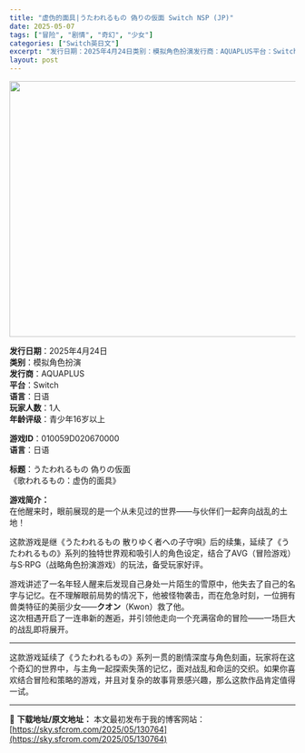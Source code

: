 ```yaml
---
title: "虚伪的面具|うたわれるもの 偽りの仮面 Switch NSP (JP)"
date: 2025-05-07
tags: ["冒险", "剧情", "奇幻", "少女"]
categories: ["Switch英日文"]
excerpt: "发行日期：2025年4月24日类别：模拟角色扮演发行商：AQUAPLUS平台：Switch语言：日语玩家人数：1人年龄评级：青少年16岁以上 游戏ID：010059D020670000语言：日语 标题：うたわれるもの 偽りの仮面《歌われるもの：虚伪的面具》 游戏简介：在他醒来时，眼前展现的是一个从未&hellip;"
layout: post
---
```


<img class="aligncenter size-full wp-image-130766" src="https://sky.sfcrom.com/wp-content/uploads/2025/05/2025050704011068.webp" alt="" width="800" height="450" />
<p class="" data-start="0" data-end="118"><strong data-start="0" data-end="8">发行日期</strong>：2025年4月24日<br data-start="19" data-end="22" /><strong data-start="22" data-end="28">类别</strong>：模拟角色扮演<br data-start="35" data-end="38" /><strong data-start="38" data-end="45">发行商</strong>：AQUAPLUS<br data-start="54" data-end="57" /><strong data-start="57" data-end="63">平台</strong>：Switch<br data-start="70" data-end="73" /><strong data-start="73" data-end="79" data-is-only-node="">语言</strong>：日语<br data-start="82" data-end="85" /><strong data-start="85" data-end="93">玩家人数</strong>：1人<br data-start="96" data-end="99" /><strong data-start="99" data-end="107">年龄评级</strong>：青少年16岁以上</p>
<p class="" data-start="120" data-end="159"><strong data-start="120" data-end="128">游戏ID</strong>：010059D020670000<br data-start="145" data-end="148" /><strong data-start="148" data-end="154">语言</strong>：日语</p>
<p class="" data-start="161" data-end="200"><strong data-start="161" data-end="167">标题</strong>：うたわれるもの 偽りの仮面<br data-start="181" data-end="184" />《歌われるもの：虚伪的面具》</p>
<p class="" data-start="202" data-end="251"><strong data-start="202" data-end="211">游戏简介：</strong><br data-start="211" data-end="214" />在他醒来时，眼前展现的是一个从未见过的世界——与伙伴们一起奔向战乱的土地！</p>
<p class="" data-start="253" data-end="353">这款游戏是继《うたわれるもの 散りゆく者への子守唄》后的续集，延续了《うたわれるもの》系列的独特世界观和吸引人的角色设定，结合了AVG（冒险游戏）与S·RPG（战略角色扮演游戏）的玩法，备受玩家好评。</p>
<p class="" data-start="355" data-end="502">游戏讲述了一名年轻人醒来后发现自己身处一片陌生的雪原中，他失去了自己的名字与记忆。在不理解眼前局势的情况下，他被怪物袭击，而在危急时刻，一位拥有兽类特征的美丽少女——<strong data-start="438" data-end="445">クオン</strong>（Kwon）救了他。<br data-start="455" data-end="458" />这次相遇开启了一连串新的邂逅，并引领他走向一个充满宿命的冒险——一场巨大的战乱即将展开。</p>


<hr class="" data-start="504" data-end="507" />
<p class="" data-start="509" data-end="620">这款游戏延续了《うたわれるもの》系列一贯的剧情深度与角色刻画，玩家将在这个奇幻的世界中，与主角一起探索失落的记忆，面对战乱和命运的交织。如果你喜欢结合冒险和策略的游戏，并且对复杂的故事背景感兴趣，那么这款作品肯定值得一试。</p>

---
📖 **下载地址/原文地址：** 本文最初发布于我的博客网站：[https://sky.sfcrom.com/2025/05/130764](https://sky.sfcrom.com/2025/05/130764)
